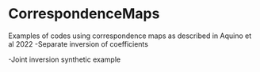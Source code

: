 # CorrespondenceMaps
Examples of codes using correspondence maps as described in Aquino et al 2022 
-Separate inversion of coefficients 

-Joint inversion synthetic example 
